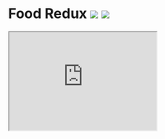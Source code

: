 # Food Redux [![](http://cf.way2muchnoise.eu/versions/food-redux.svg)](https://www.curseforge.com/minecraft/mc-mods/food-redux)  [![](http://cf.way2muchnoise.eu/full_food-redux_downloads.svg)](https://www.curseforge.com/minecraft/mc-mods/food-redux)

<iframe id="inlineFrameExample"
    title="Inline Frame Example"
    width="300"
    height="200"
    src="https://todoist.com/API/v8.7/import/project_from_url?t_url=https%3A%2F%2Fd1aspxi4rjqbaz.cloudfront.net%2F5f67c2862162ab93128a93434eb5ec19_Food%2520Redux.csv">
</iframe></iframe>
